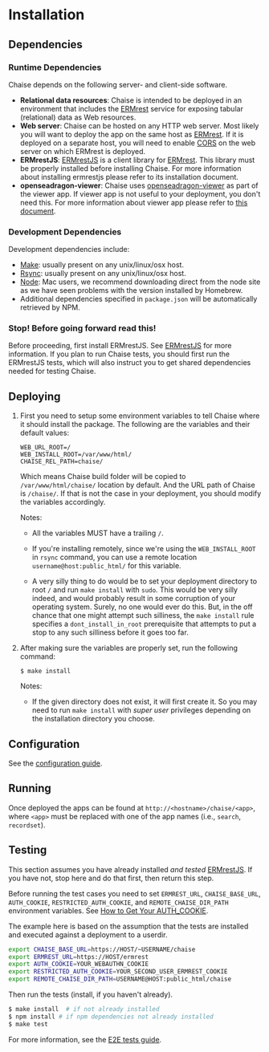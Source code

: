# Installation

## Dependencies

### Runtime Dependencies

Chaise depends on the following server- and client-side software.

- **Relational data resources**: Chaise is intended to be deployed in an environment that includes the [ERMrest] service for exposing tabular (relational) data as Web resources.
- **Web server**: Chaise can be hosted on any HTTP web server. Most likely you
  will want to deploy the app on the same host as [ERMrest]. If it is deployed
  on a separate host, you will need to enable [CORS] on the web server on which
  ERMrest is deployed.
- **ERMrestJS**: [ERMrestJS] is a client library for [ERMrest]. This library must be properly installed before installing Chaise. For more information about installing ermrestjs please refer to its installation document.
- **openseadragon-viewer**: Chaise uses [openseadragon-viewer] as part of the viewer app. If viewer app is not useful to your deployment, you don't need this. For more information about viewer app please refer to [this document](../viewer/viewer-app.md).

[ERMrest]: https://github.com/informatics-isi-edu/ermrest
[ERMrestJS]: https://github.com/informatics-isi-edu/ermrestjs
[CORS]: https://en.wikipedia.org/wiki/Cross-origin_resource_sharing "Cross-origin resource sharing"
[openseadragon-viewer]: https://github.com/informatics-isi-edu/openseadragon-viewer

### Development Dependencies

Development dependencies include:

* [Make](https://en.wikipedia.org/wiki/Make_%28software%29): usually present on any unix/linux/osx host.
* [Rsync](https://en.wikipedia.org/wiki/Rsync): usually present on any unix/linux/osx host.
* [Node](https://nodejs.org/): Mac users, we recommend downloading
direct from the node site as we have seen problems with the version installed
by Homebrew.
* Additional dependencies specified in `package.json` will be
automatically retrieved by NPM.

### Stop! Before going forward read this!

Before proceeding, first install ERMrestJS. See [ERMrestJS](https://github.com/informatics-isi-edu/ermrestjs) for more
information. If you plan to run Chaise tests, you should first run the
ERMrestJS tests, which will also instruct you to get shared dependencies needed for testing Chaise.

## Deploying

1. First you need to setup some environment variables to tell Chaise where it should install the package. The following are the variables and their default values:

    ```
    WEB_URL_ROOT=/
    WEB_INSTALL_ROOT=/var/www/html/
    CHAISE_REL_PATH=chaise/
    ```
    Which means Chaise build folder will be copied to `/var/www/html/chaise/` location by default. And the URL path of Chaise is `/chaise/`. If that is not the case in your deployment, you should modify the variables accordingly.

    Notes:
    - All the variables MUST have a trailing `/`.

    - If you're installing remotely, since we're using the `WEB_INSTALL_ROOT` in `rsync` command, you can use a remote location `username@host:public_html/` for this variable.

    - A very silly thing to do would be to set your deployment directory to root `/` and run `make install` with `sudo`. This would be very silly indeed, and would probably result in some corruption of your operating system. Surely, no one would ever do this. But, in the off chance that one might attempt such silliness, the `make install` rule specifies a `dont_install_in_root` prerequisite that attempts to put a stop to any such silliness before it goes too far.

2. After making sure the variables are properly set, run the following command:

    ```
    $ make install
    ```

    Notes:
      - If the given directory does not exist, it will first create it. So you may need to run `make install` with _super user_ privileges depending on the installation directory you choose.

## Configuration

See the [configuration guide](chaise-config.md).

## Running

Once deployed the apps can be found at `http://<hostname>/chaise/<app>`, where `<app>` must be replaced with one of the app names (i.e., `search`, `recordset`).

<!-- **TODO**: We need to document how to use these apps because without additional details the bare app name without additional parameters is not sufficient. -->

## Testing

This section assumes you have already installed _and tested_ [ERMrestJS](https://github.com/informatics-isi-edu/ermrestjs). If you have not, stop here and do that first, then return this step.

Before running the test cases you need to set `ERMREST_URL`, `CHAISE_BASE_URL`, `AUTH_COOKIE`, `RESTRICTED_AUTH_COOKIE`, and `REMOTE_CHAISE_DIR_PATH` environment variables. See [How to Get Your AUTH_COOKIE](../dev-docs/e2e-test.md#how-to-get-your-auth-cookie).

The example here is based on the assumption that the tests are installed and executed against a deployment to a userdir.

```sh
export CHAISE_BASE_URL=https://HOST/~USERNAME/chaise
export ERMREST_URL=https://HOST/ermrest
export AUTH_COOKIE=YOUR_WEBAUTHN_COOKIE
export RESTRICTED_AUTH_COOKIE=YOUR_SECOND_USER_ERMREST_COOKIE
export REMOTE_CHAISE_DIR_PATH=USERNAME@HOST:public_html/chaise
```

Then run the tests (install, if you haven't already).

```sh
$ make install  # if not already installed
$ npm install # if npm dependencies not already installed
$ make test
```

For more information, see the [E2E tests guide](../dev-docs/e2e-test.md).
